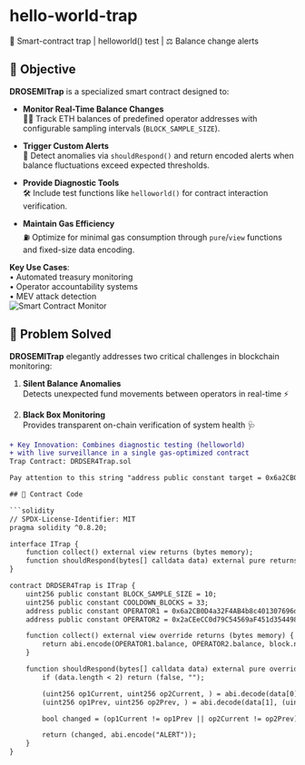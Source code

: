# hello-world-trap
🚨 Smart-contract trap | helloworld() test | ⚖️ Balance change alerts
## 🎯 Objective

**DROSEMITrap** is a specialized smart contract designed to:  

- **Monitor Real-Time Balance Changes**  
  🕵️‍♂️ Track ETH balances of predefined operator addresses with configurable sampling intervals (`BLOCK_SAMPLE_SIZE`).  

- **Trigger Custom Alerts**  
  🔔 Detect anomalies via `shouldRespond()` and return encoded alerts when balance fluctuations exceed expected thresholds.  

- **Provide Diagnostic Tools**  
  🛠️ Include test functions like `helloworld()` for contract interaction verification.  

- **Maintain Gas Efficiency**  
  ⛽ Optimize for minimal gas consumption through `pure`/`view` functions and fixed-size data encoding.  

**Key Use Cases**:  
• Automated treasury monitoring  
• Operator accountability systems  
• MEV attack detection  </br>
![Smart Contract Monitor](https://img.shields.io/badge/Network-Ethereum-blue?logo=ethereum)
## 🎯 Problem Solved

**DROSEMITrap** elegantly addresses two critical challenges in blockchain monitoring:

1. **Silent Balance Anomalies**  
   Detects unexpected fund movements between operators in real-time ⚡

2. **Black Box Monitoring**  
   Provides transparent on-chain verification of system health 🩺  

```diff
+ Key Innovation: Combines diagnostic testing (helloworld) 
+ with live surveillance in a single gas-optimized contract
Trap Contract: DRDSER4Trap.sol

Pay attention to this string "address public constant target = 0x6a2CB0D4a32F4AB4b8c401307696dA73b430733c; // change 0x2aCEeCC0d79C54569aF451d354498Bb80Efe6C41 to your own wallet address"

## 📜 Contract Code

```solidity
// SPDX-License-Identifier: MIT
pragma solidity ^0.8.20;

interface ITrap {
    function collect() external view returns (bytes memory);
    function shouldRespond(bytes[] calldata data) external pure returns (bool, bytes memory);
}

contract DRDSER4Trap is ITrap {
    uint256 public constant BLOCK_SAMPLE_SIZE = 10;
    uint256 public constant COOLDOWN_BLOCKS = 33;
    address public constant OPERATOR1 = 0x6a2CB0D4a32F4AB4b8c401307696dA73b430733c;
    address public constant OPERATOR2 = 0x2aCEeCC0d79C54569aF451d354498Bb80Efe6C41;

    function collect() external view override returns (bytes memory) {
        return abi.encode(OPERATOR1.balance, OPERATOR2.balance, block.number);
    }

    function shouldRespond(bytes[] calldata data) external pure override returns (bool, bytes memory) {
        if (data.length < 2) return (false, "");

        (uint256 op1Current, uint256 op2Current, ) = abi.decode(data[0], (uint256, uint256, uint256));
        (uint256 op1Prev, uint256 op2Prev, ) = abi.decode(data[1], (uint256, uint256, uint256));

        bool changed = (op1Current != op1Prev || op2Current != op2Prev);

        return (changed, abi.encode("ALERT"));
    }
}
```







